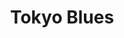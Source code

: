 ---
layout: ../../layouts/BlogPost.astro
title: Tokyo Blues 
pubDate: 2023-01-27
description: "I was 16 when I first arrived in Japan, and all I knew was 'Watashi wa Leo desu'. "
heroImg:
    url: '/Hike_Hills.jpg' 
    alt: 'Hiking on a hill on a sunny day'
tags: ["personal", "language", "Japan"]
---